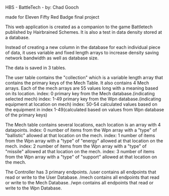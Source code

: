 HBS - BattleTech - by: Chad Gooch

made for Eleven Fifty Red Badge final project

This web application is created as a companion to the game Battletech published by Hairbrained Schemes.  It is also a test in data density stored at a database.

Instead of creating a new column in the database for each individual piece of data, it uses variable and fixed length arrays to increase density saving network bandwidth as well as database size. 

The data is saved in 3 tables.

The user table contains the "collection" which is a variable length array that contains the primary keys of the Mech Table.  It also contains 4 Mech arrays.  Each of the mech arrays are 55 values long with a meaning based on its location.
index: 0        primary key from the Mech database.(indicating selected mech)
index: 1-49     primary key from the Wpn database.(indicating equipment at location on mech)
index: 50-54    calculated values based on the equipment in index 1-49(calculated based on values from Wpn database of the primary keys)

The Mech table contains several locations, each location is an array with 4 datapoints.
index: 0        number of items from the Wpn array with a "type" of "ballistic" allowed at that location on the mech.
index: 1        number of items from the Wpn array with a "type" of "energy" allowed at that location on the mech.
index: 2        number of items from the Wpn array with a "type" of "missile" allowed at that location on the mech.
index: 3        number of items from the Wpn array with a "type" of "support" allowed at that location on the mech.

The Controller has 3 primary endpoints.
/user   contains all endpoints that read or write to the User Database.
/mech   contains all endpoints that read or write to the Mech Database.
/wpn    contains all endpoints that read or write to the Wpn Database.